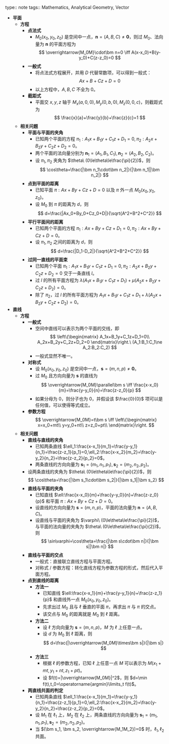 type:: note
tags:: Mathematics, Analytical Geometry, Vector

- **平面**
	- **方程**
		- **点法式**
			- $M_0(x_0,y_0,z_0)$ 是空间中一点，$\bm n=(A,B,C)\ne \bm 0$，则过 $M_0$、法向量为 $\bm n$ 的平面方程为
			  $$
			  \overrightarrow{M_0M}\cdot\bm n=0 \iff A(x-x_0)+B(y-y_0)+C(z-z_0)=0
			  $$
		- **一般式**
			- 将点法式方程展开，并用 $D$ 代替常数项，可以得到一般式：
			  $$
			  Ax+B+Cz+D=0
			  $$
			- 以上方程中，$A,B,C$ 不全为 $0$。
		- **截距式**
			- 平面交 $x,y,z$ 轴于 $M_x(a,0,0),M_y(0,b,0),M_z(0,0,c)$，则截距式为
			  $$
			  \frac{x}{a}+\frac{y}{b}+\frac{z}{c}=1
			  $$
	- **相关问题**
		- **平面与平面的夹角**
			- 已知两个平面的方程 $\pi_1:A_1x+B_1y+C_1z+D_1=0,\pi_2:A_2x+B_2y+C_2z+D_2=0$。
			- 两个平面的法向量分别为 $\bm n_1=(A_1,B_1,C_1),\bm n_2=(A_2,B_2,C_2)$。
			- 设 $\pi_1,\pi_2$ 夹角为 $\theta\ (0\le\theta\le\frac{\pi}{2})$，则
			  $$
			  \cos\theta=\frac{|\bm n_1\cdot\bm n_2|}{|\bm n_1||\bm n_2|}
			  $$
		- **点到平面的距离**
			- 已知平面 $\pi:Ax+By+Cz+D=0$ 以及 $\pi$ 外一点 $M_0(x_0,y_0,z_0)$。
			- 设 $M_0$ 到 $\pi$ 的距离为 $d$，则
			  $$
			  d=\frac{|Ax_0+By_0+Cz_0+D|}{\sqrt{A^2+B^2+C^2}}
			  $$
		- **平行平面间的距离**
			- 已知两个平面的方程 $\pi_1:Ax+By+Cz+D_1=0,\pi_2:Ax+By+Cz+D=0$。
			- 设 $\pi_1,\pi_2$ 之间的距离为 $d$，则
			  $$
			  d=\frac{|D_1-D_2|}{\sqrt{A^2+B^2+C^2}}
			  $$
		- **过同一直线的平面束**
			- 已知两个平面 $\pi_1:A_1x+B_1y+C_1z+D_1=0,\pi_2:A_2x+B_2y+C_2z+D_2=0$ 交于一条直线 $l$。
			- 过 $l$ 的所有平面方程为 $\lambda(A_1x+B_1y+C_1z+D_1)+\mu(A_2x+B_2y+C_2z+D_2)=0$。
			- 除了 $\pi_2$，过 $l$ 的所有平面方程为 $A_1x+B_1y+C_1z+D_1+\lambda(A_2x+B_2y+C_2z+D_2)=0$。
- **直线**
	- **方程**
		- **一般式**
			- 空间中直线可以表示为两个平面的交线，即
			  $$
			  \left\{\begin{matrix}
			  A_1x+B_1y+C_1z+D_1=0\\
			  A_2x+B_2y+C_2z+D_2=0
			  \end{matrix}\right.\ (A_1:B_1:C_1\ne A_2:B_2:C_2)
			  $$
			- 一般式显然不唯一。
		- **对称式**
			- 设 $M_0(x_0,y_0,z_0)$ 是空间中一点，$\bm s=(m,n,p)\ne \bm 0$。
			- 过 $M_0$ 且方向向量为 $\bm s$ 的直线为
			  $$
			  \overrightarrow{M_0M}\parallel\bm s \iff \frac{x-x_0}{m}=\frac{y-y_0}{n}=\frac{z-z_0}{p}
			  $$
			- 如果分母为 $0$，则分子也为 $0$，并假设该 $\frac{0}{0}$ 项可以是任何值，可以使得等式成立。
		- **参数方程**
		   $$
		   \overrightarrow{M_0M}=t\bm s
		   \iff
		   \left\{\begin{matrix}
		   x=x_0+mt\\
		   y=y_0+nt\\
		   z=z_0+pt\\
		   \end{matrix}\right.
		   $$
	- **相关问题**
		- **直线与直线的夹角**
			- 已知两条直线 $\ell_1:\frac{x-x_1}{m_1}=\frac{y-y_1}{n_1}=\frac{z-z_1}{p_1}=0,\ell_2:\frac{x-x_2}{m_2}=\frac{y-y_2}{n_2}=\frac{z-z_2}{p_2}=0$。
			- 两条直线的方向向量为 $\bm s_1=(m_1,n_1,p_1),\bm s_2=(m_2,n_2,p_2)$。
		- 设两条直线的夹角为 $\theta\ (0\le\theta\le\frac{\pi}{2})$，则
		  $$
		  \cos\theta=\frac{|\bm s_1\cdot\bm s_2|}{|\bm s_1||\bm s_2}
		  $$
		- **直线与平面的夹角**
			- 已知直线 $\ell:\frac{x-x_0}{m}+\frac{y-y_0}{n}+\frac{z-z_0}{p}$ 和平面 $\pi:Ax+By+Cz+D=0$。
			- 设直线的方向向量为 $\bm s=(m,n,p)$，平面的法向量为 $\bm n=(A,B,C)$。
			- 设直线与平面的夹角为 $\varphi\ (0\le\theta\le\frac{\pi}{2})$，与平面的法向量的夹角为 $\theta\ (0\le\theta\le\frac{\pi}{2})$，则
			  $$
			  \sin\varphi=\cos\theta=\frac{|\bm s\cdot\bm n|}{|\bm s||\bm n|}
			  $$
		- **直线与平面的交点**
			- 一般式：直接联立直线方程与平面方程。
			- 对称式 / 参数方程：转化直线方程为参数方程的形式，然后代入平面方程。
		- **点到直线的距离**
			- **方法一**
				- 已知直线 $\ell:\frac{x-x_1}{m}+\frac{y-y_1}{n}+\frac{z-z_1}{p}$ 和直线外一点 $M_0(x_0,y_0,z_0)$。
				- 先求出过 $M_0$ 且与 $\ell$ 垂直的平面 $\pi$，再求出 $\pi$ 与 $\pi$ 的交点。
				- 该交点与 $M_0$ 的距离就是 $M_0$ 到 $\ell$ 距离。
			- **方法二**
				- 设 $\ell$ 方向向量为 $\bm s=(m,n,p)$，$M$ 为 $\ell$ 上任意一点。
				- 设 $d$ 为 $M_0$ 到 $\ell$ 距离，则
				  $$
				  d=\frac{|\overrightarrow{M_0M}\times\bm s|}{|\bm s|}
				  $$
			- **方法三**
				- 根据 $\ell$ 的参数方程，已知 $\ell$ 上任意一点 $M$ 可以表示为 $M(x_1+mt,y_1+nt,z_1+pt)$。
				- 设 $f(t)=|\overrightarrow{M_0M}|^2$，则 $d=\min f(t),t_0=\operatorname{argmin}\limits_t f(t)$。
		- **两直线共面的判定**
			- 已知两条直线 $\ell_1:\frac{x-x_1}{m_1}=\frac{y-y_1}{n_1}=\frac{z-z_1}{p_1}=0,\ell_2:\frac{x-x_2}{m_2}=\frac{y-y_2}{n_2}=\frac{z-z_2}{p_2}=0$。
			- 设 $M_1$ 在 $\ell_1$ 上，$M_2$ 在 $\ell_2$ 上，两条直线的方向向量为 $\bm s_1=(m_1,n_1,p_1),\bm s_2=(m_2,n_2,p_2)$。
			- 当 $(\bm s_1, \bm s_2, \overrightarrow{M_1M_2})=0$ 时，$\ell_1,\ell_2$ 共面。